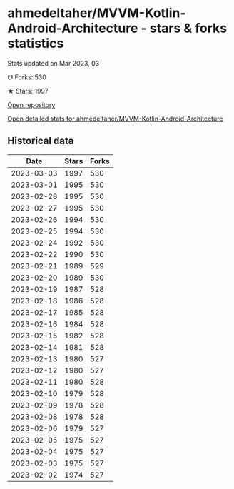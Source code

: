 # ahmedeltaher/MVVM-Kotlin-Android-Architecture - stars & forks statistics

Stats updated on Mar 2023, 03

☋ Forks: 530

★ Stars: 1997

[Open repository](https://github.com/ahmedeltaher/MVVM-Kotlin-Android-Architecture)

[Open detailed stats for ahmedeltaher/MVVM-Kotlin-Android-Architecture](https://reviewgithub.com/rep/ahmedeltaher/MVVM-Kotlin-Android-Architecture)

## Historical data
| Date | Stars | Forks |
|------|-------|-------|
| 2023-03-03 | 1997 | 530 | 
| 2023-03-01 | 1995 | 530 | 
| 2023-02-28 | 1995 | 530 | 
| 2023-02-27 | 1995 | 530 | 
| 2023-02-26 | 1994 | 530 | 
| 2023-02-25 | 1994 | 530 | 
| 2023-02-24 | 1992 | 530 | 
| 2023-02-22 | 1990 | 530 | 
| 2023-02-21 | 1989 | 529 | 
| 2023-02-20 | 1989 | 530 | 
| 2023-02-19 | 1987 | 528 | 
| 2023-02-18 | 1986 | 528 | 
| 2023-02-17 | 1985 | 528 | 
| 2023-02-16 | 1984 | 528 | 
| 2023-02-15 | 1982 | 528 | 
| 2023-02-14 | 1981 | 528 | 
| 2023-02-13 | 1980 | 527 | 
| 2023-02-12 | 1980 | 527 | 
| 2023-02-11 | 1980 | 528 | 
| 2023-02-10 | 1979 | 528 | 
| 2023-02-09 | 1978 | 528 | 
| 2023-02-08 | 1978 | 528 | 
| 2023-02-06 | 1979 | 527 | 
| 2023-02-05 | 1975 | 527 | 
| 2023-02-04 | 1975 | 527 | 
| 2023-02-03 | 1975 | 527 | 
| 2023-02-02 | 1974 | 527 | 

